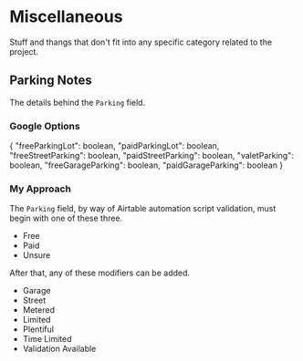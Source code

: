 
# Miscellaneous

Stuff and thangs that don't fit into any specific category related to the project.

## Parking Notes

The details behind the `Parking` field.

### Google Options

{
  "freeParkingLot": boolean,
  "paidParkingLot": boolean,
  "freeStreetParking": boolean,
  "paidStreetParking": boolean,
  "valetParking": boolean,
  "freeGarageParking": boolean,
  "paidGarageParking": boolean
}

### My Approach

The `Parking` field, by way of Airtable automation script validation, must begin with one of these three.

* Free
* Paid
* Unsure

After that, any of these modifiers can be added.

* Garage
* Street
* Metered
* Limited
* Plentiful
* Time Limited
* Validation Available
